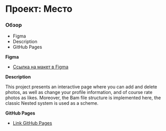 # Проект: Место

### Обзор

* Figma
* Description
* GitHub Pages

**Figma**

* [Ссылка на макет в Figma](https://www.figma.com/file/2cn9N9jSkmxD84oJik7xL7/JavaScript.-Sprint-4?node-id=0%3A1)

**Description**

This project presents an interactive page where you can add and delete photos, as well as change your profile information, and of course rate photos as likes. Moreover, the Bam file structure is implemented here, the classic Nested system is used as a scheme.

**GitHub Pages**

* [Link GitHub Pages]()